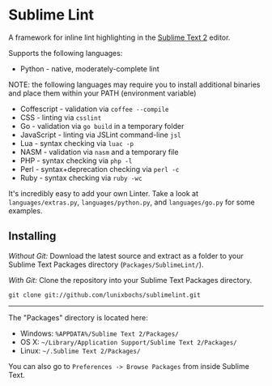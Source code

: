 Sublime Lint
=========

A framework for inline lint highlighting in the [Sublime Text 2](http://sublimetext.com "Sublime Text 2") editor.

Supports the following languages:

* Python - native, moderately-complete lint

NOTE: the following languages may require you to install additional binaries and place them within your PATH (environment variable)

* Coffescript - validation via `coffee --compile`
* CSS - linting via `csslint`
* Go - validation via `go build` in a temporary folder
* JavaScript - linting via JSLint command-line `jsl`
* Lua - syntax checking via `luac -p`
* NASM - validation via `nasm` and a temporary file
* PHP - syntax checking via `php -l`
* Perl - syntax+deprecation checking via `perl -c`
* Ruby - syntax checking via `ruby -wc`

It's incredibly easy to add your own Linter. Take a look at `languages/extras.py`, `languages/python.py`, and `languages/go.py` for some examples.

Installing
-----

*Without Git:* Download the latest source and extract as a folder to your Sublime Text Packages directory (`Packages/SublimeLint/`).

*With Git:* Clone the repository into your Sublime Text Packages directory.

    git clone git://github.com/lunixbochs/sublimelint.git

----

The "Packages" directory is located here:

* Windows:
    `%APPDATA%/Sublime Text 2/Packages/`
* OS X:
    `~/Library/Application Support/Sublime Text 2/Packages/`
* Linux:
    `~/.Sublime Text 2/Packages/`

You can also go to `Preferences -> Browse Packages` from inside Sublime Text.
